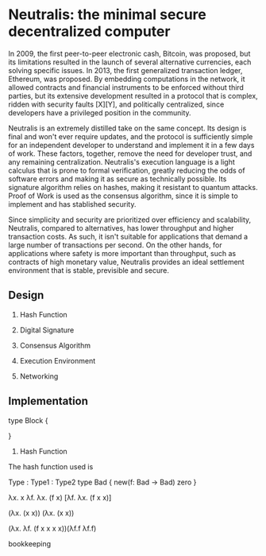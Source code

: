 Neutralis: the minimal secure decentralized computer
====================================================

In 2009, the first peer-to-peer electronic cash, Bitcoin, was proposed, but its
limitations resulted in the launch of several alternative currencies, each
solving specific issues. In 2013, the first generalized transaction ledger,
Ethereum, was proposed. By embedding computations in the network, it allowed
contracts and financial instruments to be enforced without third parties, but
its extensive development resulted in a protocol that is complex, ridden with
security faults [X][Y], and politically centralized, since developers have a
privileged position in the community.

Neutralis is an extremely distilled take on the same concept. Its design is
final and won't ever require updates, and the protocol is sufficiently simple
for an independent developer to understand and implement it in a few days of
work. These factors, together, remove the need for developer trust, and any
remaining centralization. Neutralis's execution language is a light calculus
that is prone to formal verification, greatly reducing the odds of software
errors and making it as secure as technically possible. Its signature algorithm
relies on hashes, making it resistant to quantum attacks. Proof of Work is used
as the consensus algorithm, since it is simple to implement and has stablished
security.

Since simplicity and security are prioritized over efficiency and scalability,
Neutralis, compared to alternatives, has lower throughput and higher
transaction costs. As such, it isn't suitable for applications that demand a
large number of transactions per second. On the other hands, for applications
where safety is more important than throughput, such as contracts of high
monetary value, Neutralis provides an ideal settlement environment that is
stable, previsible and secure. 

Design
------

1. Hash Function

2. Digital Signature

3. Consensus Algorithm

4. Execution Environment

5. Networking

Implementation
--------------


type Block {
  
}


1. Hash Function

The hash function used is


Type : Type1 : Type2
type Bad {
  new(f: Bad -> Bad)
  zero
}


λx. x
λf. λx. (f x)
[λf. λx. (f x x)]


(λx. (x x)) (λx. (x x))






(λx. λf. (f x x x x))(λf.f λf.f)

bookkeeping
